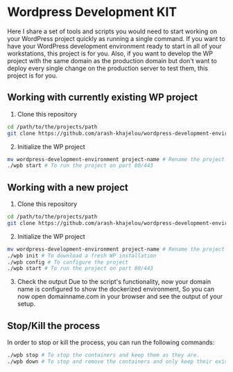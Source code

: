 # Wordpress Development KIT

Here I share a set of tools and scripts you would need to start working on your WordPress project quickly as running a single command.
If you want to have your WordPress development environment ready to start in all of your workstations, this project is for you.
Also, if you want to develop the WP project with the same domain as the production domain but don't want to deploy every single change on the production server to test them, this project is for you.

## Working with currently existing WP project
1. Clone this repository
```bash
cd /path/to/the/projects/path
git clone https://github.com/arash-khajelou/wordpress-development-environment.git
```

2. Initialize the WP project
```bash
mv wordpress-development-environment project-name # Rename the project directory
./wpb start # To run the project on port 80/443
```

## Working with a new project

1. Clone this repository
```bash
cd /path/to/the/projects/path
git clone https://github.com/arash-khajelou/wordpress-development-environment.git
```

2. Initialize the WP project
```bash
mv wordpress-development-environment project-name # Rename the project directory
./wpb init # To download a fresh WP installation
./wpb config # To configure the project
./wpb start # To run the project on port 80/443
```

3. Check the output
Due to the script's functionality, now your domain name is configured to show the dockerized environment,
So you can now open domainname.com in your browser and see the output of your setup.

## Stop/Kill the process
In order to stop or kill the process, you can run the following commands:
```bash
./wpb stop # To stop the containers and keep them as they are.
./wpb down # To stop and remove the containers and only keep their existing volumes.
```

